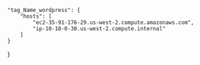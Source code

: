     "tag_Name_wordpress": {
        "hosts": [
            "ec2-35-91-176-29.us-west-2.compute.amazonaws.com",
            "ip-10-10-0-30.us-west-2.compute.internal"
        ]
    }
}